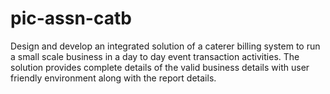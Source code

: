 # pic-assn-catb
Design and develop  an integrated solution of a caterer billing  system to run a small scale business in a day to day event transaction activities.
The solution provides complete details  of the valid business details with user friendly environment along with the report details.
